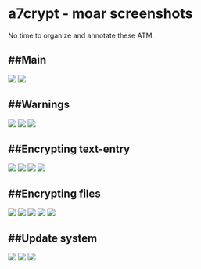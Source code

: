 # a7crypt - moar screenshots

No time to organize and annotate these ATM.

##Main
---
![](http://b19.org/linux/a7crypt/menuA.png)
![](http://b19.org/linux/a7crypt/menu_opensslA.png)

##Warnings
---
![](http://b19.org/linux/a7crypt/warn_firstrun.png)
![](http://b19.org/linux/a7crypt/warn_openssl_text.png)
![](http://b19.org/linux/a7crypt/warn_openssl_file.png)

##Encrypting text-entry
---
![](http://b19.org/linux/a7crypt/enc_text1.png)
![](http://b19.org/linux/a7crypt/pass.png)
![](http://b19.org/linux/a7crypt/enc_text3.png)
![](http://b19.org/linux/a7crypt/enc_text_opensslA.png)

##Encrypting files
---
![](http://b19.org/linux/a7crypt/enc_file1.png)
![](http://b19.org/linux/a7crypt/enc_file2.png)
![](http://b19.org/linux/a7crypt/enc_file3.png)
![](http://b19.org/linux/a7crypt/dec_file2A.png)
![](http://b19.org/linux/a7crypt/dec_file3A.png)

##Update system
---
![](http://b19.org/linux/a7crypt/update2A.png)
![](http://b19.org/linux/a7crypt/update3A.png)
![](http://b19.org/linux/a7crypt/update4A.png)


